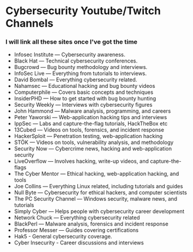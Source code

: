 
# Cybersecurity Youtube/Twitch Channels
### I will link all these sites once I've got the time

 - Infosec Institute — Cybersecurity awareness. 
 - Black Hat — Technical cybersecurity conferences.
 - Bugcrowd — Bug bounty methodology and interviews.
 - InfoSec Live — Everything from tutorials to interviews.
 - David Bombal — Everything cybersecurity related.
 - Nahamsec — Educational hacking and bug bounty videos
 - Computerphile — Covers basic concepts and techniques
 - InsiderPHD — How to get started with bug bounty hunting
 - Security Weekly — Interviews with cybersecurity figures
 - John Hammond — Malware analysis, programming, and careers
 - Peter Yaworski — Web-application hacking tips and interviews
 - IppSec — Labs and capture-the-flag tutorials, HackTheBox etc
 - 13Cubed — Videos on tools, forensics, and incident response
 - HackerSploit — Penetration testing, web-application hacking
 - STÖK — Videos on tools, vulnerability analysis, and methodology
 - Security Now — Cybercrime news, hacking and web-application security
 - LiveOverflow — Involves hacking, write-up videos, and capture-the-flags
 - The Cyber Mentor — Ethical hacking, web-application hacking, and tools
 - Joe Collins — Everything Linux related, including tutorials and guides
 - Null Byte — Cybersecurity for ethical hackers, and computer scientists
 - The PC Security Channel — Windows security, malware news, and tutorials
 - Simply Cyber — Helps people with cybersecurity career development
 - Network Chuck — Everything cybersecurity related
 - BlackPerl — Malware analysis, forensics and incident response
 - Professor Messer — Guides covering certifications
 - Hak5 - General cybersecurity coverage.
 - Cyber Insecurity - Career discussions and interviews